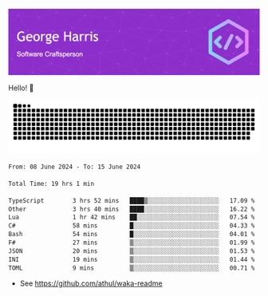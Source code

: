 ![img](./assets/github-header.png)

Hello! :wave:

<div align="center">
  <img  src="https://github.com/1999AZZAR/1999AZZAR/blob/readme/resources/img/grid-snake.svg" alt="snake" />
</div>

<!--START_SECTION:waka-->

```txt
From: 08 June 2024 - To: 15 June 2024

Total Time: 19 hrs 1 min

TypeScript        3 hrs 52 mins   ████▒░░░░░░░░░░░░░░░░░░░░   17.09 %
Other             3 hrs 40 mins   ████░░░░░░░░░░░░░░░░░░░░░   16.22 %
Lua               1 hr 42 mins    ██░░░░░░░░░░░░░░░░░░░░░░░   07.54 %
C#                58 mins         █░░░░░░░░░░░░░░░░░░░░░░░░   04.33 %
Bash              54 mins         █░░░░░░░░░░░░░░░░░░░░░░░░   04.01 %
F#                27 mins         ▒░░░░░░░░░░░░░░░░░░░░░░░░   01.99 %
JSON              20 mins         ▒░░░░░░░░░░░░░░░░░░░░░░░░   01.53 %
INI               19 mins         ▒░░░░░░░░░░░░░░░░░░░░░░░░   01.44 %
TOML              9 mins          ▒░░░░░░░░░░░░░░░░░░░░░░░░   00.71 %
```

<!--END_SECTION:waka-->

- See <https://github.com/athul/waka-readme>
